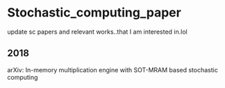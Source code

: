 # Stochastic_computing_paper

update sc papers and relevant works..that I am interested in.lol

## 2018

arXiv: In-memory multiplication engine with SOT-MRAM based stochastic computing


